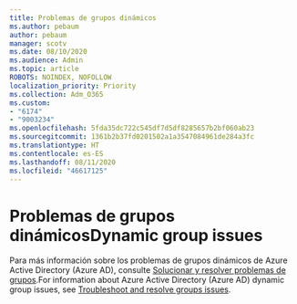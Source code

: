```yaml
---
title: Problemas de grupos dinámicos
ms.author: pebaum
author: pebaum
manager: scotv
ms.date: 08/10/2020
ms.audience: Admin
ms.topic: article
ROBOTS: NOINDEX, NOFOLLOW
localization_priority: Priority
ms.collection: Adm_O365
ms.custom:
- "6174"
- "9003234"
ms.openlocfilehash: 5fda35dc722c545df7d5df8285657b2bf060ab23
ms.sourcegitcommit: 1361b2b37fd0201502a1a3547084961de284a3fc
ms.translationtype: HT
ms.contentlocale: es-ES
ms.lasthandoff: 08/11/2020
ms.locfileid: "46617125"
---
```

# <a name="dynamic-group-issues"></a><span data-ttu-id="358b1-102">Problemas de grupos dinámicos</span><span class="sxs-lookup"><span data-stu-id="358b1-102">Dynamic group issues</span></span>

<span data-ttu-id="358b1-103">Para más información sobre los problemas de grupos dinámicos de Azure Active Directory (Azure AD), consulte [Solucionar y resolver problemas de grupos](https://docs.microsoft.com/azure/active-directory/users-groups-roles/groups-troubleshooting).</span><span class="sxs-lookup"><span data-stu-id="358b1-103">For information about Azure Active Directory (Azure AD) dynamic group issues, see [Troubleshoot and resolve groups issues](https://docs.microsoft.com/azure/active-directory/users-groups-roles/groups-troubleshooting).</span></span>